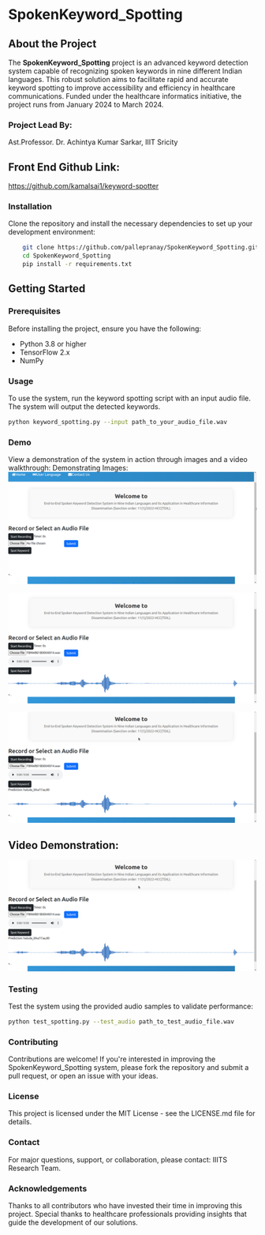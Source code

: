 

# SpokenKeyword_Spotting

## About the Project
The **SpokenKeyword_Spotting** project is an advanced keyword detection system capable of recognizing spoken keywords in nine different Indian languages. This robust solution aims to facilitate rapid and accurate keyword spotting to improve accessibility and efficiency in healthcare communications. Funded under the healthcare informatics initiative, the project runs from January 2024 to March 2024.

### Project Lead By:
Ast.Professor. Dr. Achintya Kumar Sarkar, IIIT Sricity

## Front End Github Link:
https://github.com/kamalsai1/keyword-spotter

### Installation
Clone the repository and install the necessary dependencies to set up your development environment:
```bash
    git clone https://github.com/pallepranay/SpokenKeyword_Spotting.git
    cd SpokenKeyword_Spotting
    pip install -r requirements.txt
```
## Getting Started

### Prerequisites
Before installing the project, ensure you have the following:
- Python 3.8 or higher
- TensorFlow 2.x
- NumPy

### Usage
To use the system, run the keyword spotting script with an input audio file. The system will output the detected keywords.
```bash
python keyword_spotting.py --input path_to_your_audio_file.wav
```

### Demo
View a demonstration of the system in action through images and a video walkthrough:
Demonstrating Images:
![Image1](Demo1.png)

![Image2](Demo2.png)

![Image3](Demo3.png)

## Video Demonstration:
[![KWS_Demonstration](Demo3.png)](VideoDemo.mp4)


### Testing
Test the system using the provided audio samples to validate performance:
```bash
python test_spotting.py --test_audio path_to_test_audio_file.wav
```
### Contributing
Contributions are welcome! If you're interested in improving the SpokenKeyword_Spotting system, please fork the repository and submit a pull request, or open an issue with your ideas.

### License
This project is licensed under the MIT License - see the LICENSE.md file for details.

### Contact
For major questions, support, or collaboration, please contact:
IIITS Research Team.

### Acknowledgements
Thanks to all contributors who have invested their time in improving this project.
Special thanks to healthcare professionals providing insights that guide the development of our solutions. 

